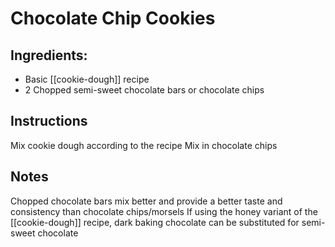 # Chocolate Chip Cookies
## Ingredients:
- Basic [[cookie-dough]] recipe
- 2 Chopped semi-sweet chocolate bars or chocolate chips

## Instructions
Mix cookie dough according to the recipe
Mix in chocolate chips

## Notes
Chopped chocolate bars mix better and provide a better taste and consistency than chocolate chips/morsels
If using the honey variant of the [[cookie-dough]] recipe, dark baking chocolate can be substituted for semi-sweet chocolate